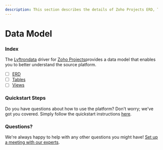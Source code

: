 ```yaml
---
description: This section describes the details of Zoho Projects ERD, Tables, and Views.
---
```


# Data Model

### Index

The  [Lyftrondata](https://www.lyftrondata.com/) driver for [Zoho Projects](None)provides a data model that enables you to better understand the source platform.

* [ ] [ERD](../../../business-analytics/zoho-projects/data-model/erd.md)
* [ ] [Tables](../../../business-analytics/zoho-projects/data-model/tables.md)
* [ ] [Views](../../../business-analytics/zoho-projects/data-model/views.md)

### Quickstart Steps

Do you have questions about how to use the platform? Don't worry; we've got you covered. Simply follow the quickstart instructions [here](../../../business-analytics/zoho-projects/quickstart-steps.md).

### Questions? <a href="#questions" id="questions"></a>

We're always happy to help with any other questions you might have! [Set up a meeting with our experts](https://www.lyftrondata.com/book-a-meeting/).


